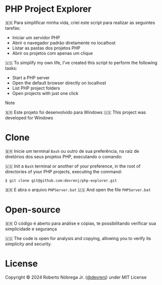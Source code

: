 # PHP Project Explorer

🇧🇷 Para simplificar minha vida, criei este script para realizar as seguintes tarefas:

- Iniciar um servidor PHP
- Abrir o navegador padrão diretamente no localhost
- Listar as pastas dos projetos PHP
- Abrir os projetos com apenas um clique

🇺🇸 To simplify my own life, I've created this script to perform the following tasks:

- Start a PHP server
- Open the default browser directly on localhost
- List PHP project folders
- Open projects with just one click

>[!NOTE]
> 🇧🇷 Este projeto foi desenvolvido para Windows
> 🇺🇸 This project was developed for Windows

# Clone

🇧🇷 Inicie um terminal `Bash` ou outro de sua preferência, na raíz de diretórios dos seus projetos PHP, executando o comando:

🇺🇸 Init a `Bash` terminal or another of your preference, in the root of directories of your PHP projects, executing the command:

`$ git clone git@github.com:devrenj/php-explorer.git`

🇧🇷 E abra o arquivo `PHPServer.bat`
🇺🇸 And open the file `PHPServer.bat`

# Open-source

🇧🇷 O código é aberto para análise e cópias, te possibilitando verificar sua simplicidade e segurança

🇺🇸 The code is open for analysis and copying, allowing you to verify its simplicity and security.

# License

Copyright &copy; 2024 Roberto Nóbrega Jr. ([@devrenj](https://www.github.com/devrenj)) under MIT License